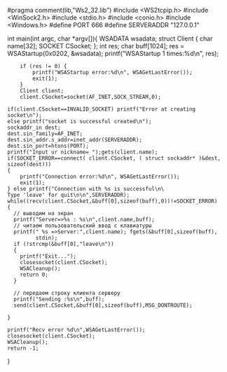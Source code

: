 #pragma comment(lib,"Ws2_32.lib")
#include <WS2tcpip.h>
#include <WinSock2.h>
#include <stdio.h>
#include <conio.h>
#include <Windows.h>
#define PORT 666
#define SERVERADDR "127.0.0.1"

int main(int argc, char *argv[]){
	WSADATA wsadata;
	struct Client
	{
		char name[32];
		SOCKET CSocket;
	};
	int res;
	char buff[1024];
        res = WSAStartup(0x0202, &wsadata);
        printf("WSAStartup 1 times:%d\n", res);

        if (res != 0) {
            printf("WSAStartup error:%d\n", WSAGetLastError());
            exit(1);
        }
		Client client;
		client.CSocket=socket(AF_INET,SOCK_STREAM,0);
	
	if(client.CSocket==INVALID_SOCKET) printf("Error at creating socket\n");
	else printf("socket is successful created\n");
	sockaddr_in dest;
	dest.sin_family=AF_INET;
    dest.sin_addr.s_addr=inet_addr(SERVERADDR);
	dest.sin_port=htons(PORT);
	printf("Input ur nickname= ");gets(client.name);
	if(SOCKET_ERROR==connect( client.CSocket, ( struct sockaddr* )&dest, sizeof(dest)))
	{
		printf("Connection error:%d\n", WSAGetLastError());
		exit(1);
	} else printf("Connection with %s is successful\n\
    Type 'leave' for quit\n\n",SERVERADDR);
    while((recv(client.CSocket,&buff[0],sizeof(buff),0))!=SOCKET_ERROR)
    {
      // выводим на экран 
      printf("Server=>%s : %s\n",client.name,buff);
      // читаем пользовательский ввод с клавиатуры
      printf(" %s =>Server:",client.name); fgets(&buff[0],sizeof(buff),
             stdin);
      if (!strcmp(&buff[0],"leave\n"))
      {
        printf("Exit...");
        closesocket(client.CSocket);
        WSACleanup();
        return 0;
      }

      // передаем строку клиента серверу
	  printf("Sending :%s\n",buff);
      send(client.CSocket,&buff[0],sizeof(buff),MSG_DONTROUTE);
	  
    }

    printf("Recv error %d\n",WSAGetLastError());
    closesocket(client.CSocket);
    WSACleanup();
    return -1;
  }
